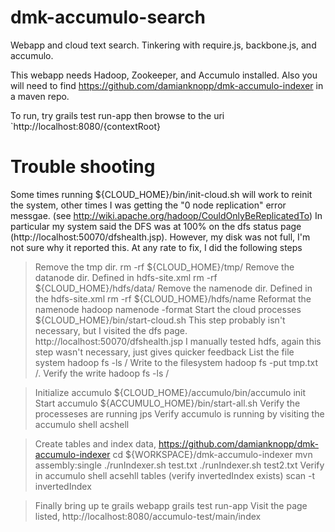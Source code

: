 dmk-accumulo-search
===================

Webapp and cloud text search. Tinkering with require.js, backbone.js, and accumulo.

This webapp needs Hadoop, Zookeeper, and Accumulo installed.  Also you will need to find https://github.com/damianknopp/dmk-accumulo-indexer in a maven repo.

To run, try
	grails test run-app
then browse to the uri `http://localhost:8080/{contextRoot}



Trouble shooting
======================

Some times running  ${CLOUD_HOME}/bin/init-cloud.sh will work to reinit the system, other times I was getting the "0 node replication" error messgae. (see http://wiki.apache.org/hadoop/CouldOnlyBeReplicatedTo)
In particular my system said the DFS was at 100% on the dfs status page (http://localhost:50070/dfshealth.jsp).  However, my disk was not full, I'm not sure why it reported this.  At any rate to fix, I did the following steps

> Remove the tmp dir.
	rm -rf ${CLOUD_HOME}/tmp/
> Remove the datanode dir. Defined in hdfs-site.xml
	rm -rf ${CLOUD_HOME}/hdfs/data/
> Remove the namenode dir. Defined in the hdfs-site.xml
	rm -rf ${CLOUD_HOME}/hdfs/name
> Reformat the namenode
	hadoop namenode -format
> Start the cloud processes
	${CLOUD_HOME}/bin/start-cloud.sh 
> This step probably isn't necessary, but I visited the dfs page. http://localhost:50070/dfshealth.jsp
I manually tested hdfs, again this step wasn't necessary, just gives quicker feedback
List the file system
	hadoop fs -ls /
Write to the filesystem
	hadoop fs -put tmp.txt  /.
Verify the write
	hadoop fs -ls /

> Initialize accumulo
	${CLOUD_HOME}/accumulo/bin/accumulo init
> Start accumulo
	${ACCUMULO_HOME}/bin/start-all.sh 
> Verify the processeses are running
	jps
> Verify accumulo is running by visiting the accumulo shell
	acshell

> Create tables and index data, https://github.com/damianknopp/dmk-accumulo-indexer
	cd ${WORKSPACE}/dmk-accumulo-indexer
	mvn assembly:single
	./runIndexer.sh test.txt
	./runIndexer.sh test2.txt
> Verify in accumulo shell
	acsehll
	tables (verify invertedIndex exists)
	scan -t invertedIndex

> Finally bring up te grails webapp
	grails test run-app
> Visit the page listed,
	http://localhost:8080/accumulo-test/main/index
